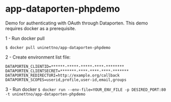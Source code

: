 # app-dataporten-phpdemo

Demo for authenticating with OAuth through Dataporten. 
This demo requires docker as a prerequisite.

1 - Run docker pull

```$ docker pull uninettno/app-dataporten-phpdemo```

2 - Create environment list file:

```
DATAPORTEN_CLIENTID=******-*****-*****-****-********
DATAPORTEN_CLIENTSECRET=*******-****-****-****-*******
DATAPORTEN_REDIRECTURI=http://example.org/callback
DATAPORTEN_SCOPES=userid,profile,user-id,email,groups
```

3 - Run docker
```$ docker run --env-file=YOUR_ENV_FILE -p DESIRED_PORT:80 -t uninettno/app-dataporten-phpdemo```
